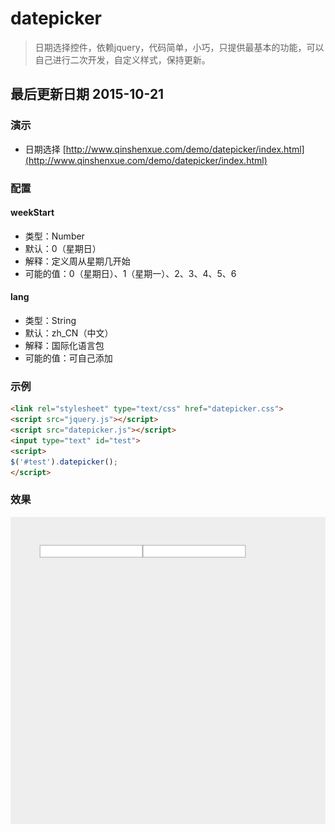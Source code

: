 # datepicker
> 日期选择控件，依赖jquery，代码简单，小巧，只提供最基本的功能，可以自己进行二次开发，自定义样式，保持更新。

## 最后更新日期 2015-10-21


### 演示
- 日期选择
[http://www.qinshenxue.com/demo/datepicker/index.html](http://www.qinshenxue.com/demo/datepicker/index.html)



### 配置

#### weekStart
- 类型：Number
- 默认：0（星期日）
- 解释：定义周从星期几开始
- 可能的值：0（星期日）、1（星期一）、2、3、4、5、6

#### lang
- 类型：String
- 默认：zh_CN（中文）
- 解释：国际化语言包
- 可能的值：可自己添加


### 示例
```html
<link rel="stylesheet" type="text/css" href="datepicker.css">
<script src="jquery.js"></script>
<script src="datepicker.js"></script>
<input type="text" id="test">
<script>
$('#test').datepicker();
</script>
```
### 效果
![](readme/demo.gif)